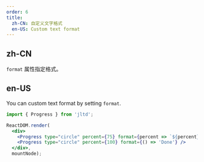 ```yaml
---
order: 6
title:
  zh-CN: 自定义文字格式
  en-US: Custom text format
---
```


## zh-CN

`format` 属性指定格式。

## en-US

You can custom text format by setting `format`.

````jsx
import { Progress } from 'jltd';

ReactDOM.render(
  <div>
    <Progress type="circle" percent={75} format={percent => `${percent} Days`} />
    <Progress type="circle" percent={100} format={() => 'Done'} />
  </div>,
  mountNode);
````

<style>
div.ant-progress-circle,
div.ant-progress-line {
  margin-right: 8px;
  margin-bottom: 8px;
}
</style>
